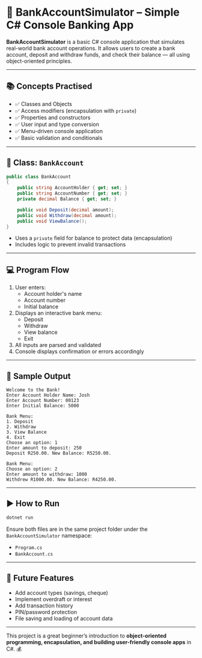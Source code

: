 # 🏦 BankAccountSimulator – Simple C# Console Banking App

**BankAccountSimulator** is a basic C# console application that simulates real-world bank account operations. It allows users to create a bank account, deposit and withdraw funds, and check their balance — all using object-oriented principles.

---

## 📚 Concepts Practised

- ✅ Classes and Objects
- ✅ Access modifiers (encapsulation with `private`)
- ✅ Properties and constructors
- ✅ User input and type conversion
- ✅ Menu-driven console application
- ✅ Basic validation and conditionals

---

## 🧩 Class: `BankAccount`

```csharp
public class BankAccount
{
    public string AccountHolder { get; set; }
    public string AccountNumber { get; set; }
    private decimal Balance { get; set; }

    public void Deposit(decimal amount);
    public void Withdraw(decimal amount);
    public void ViewBalance();
}
```

- Uses a `private` field for balance to protect data (encapsulation)
- Includes logic to prevent invalid transactions

---

## 💻 Program Flow

1. User enters:
   - Account holder's name
   - Account number
   - Initial balance
2. Displays an interactive bank menu:
   - Deposit
   - Withdraw
   - View balance
   - Exit
3. All inputs are parsed and validated
4. Console displays confirmation or errors accordingly

---

## 🧪 Sample Output

```
Welcome to the Bank!
Enter Account Holder Name: Josh
Enter Account Number: 00123
Enter Initial Balance: 5000

Bank Menu:
1. Deposit
2. Withdraw
3. View Balance
4. Exit
Choose an option: 1
Enter amount to deposit: 250
Deposit R250.00. New Balance: R5250.00.

Bank Menu:
Choose an option: 2
Enter amount to withdraw: 1000
Withdrew R1000.00. New Balance: R4250.00.
```

---

## ▶️ How to Run

```bash
dotnet run
```

Ensure both files are in the same project folder under the `BankAccountSimulator` namespace:
- `Program.cs`
- `BankAccount.cs`

---

## 🔧 Future Features

- Add account types (savings, cheque)
- Implement overdraft or interest
- Add transaction history
- PIN/password protection
- File saving and loading of account data

---

This project is a great beginner’s introduction to **object-oriented programming, encapsulation, and building user-friendly console apps** in C#. 💰
